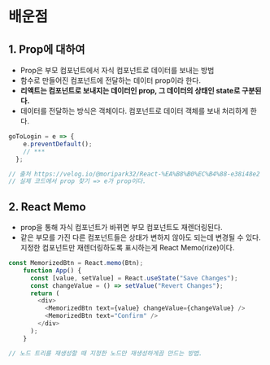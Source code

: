 # 배운점

## 1. Prop에 대하여

- Prop은 부모 컴포넌트에서 자식 컴포넌트로 데이터를 보내는 방법
- 함수로 만들어진 컴포넌트에 전달하는 데이터 prop이라 한다.
- **리액트는 컴포넌트로 보내지는 데이터인 prop, 그 데이터의 상태인 state로 구분된다.**
- 데이터를 전달하는 방식은 객체이다. 컴포넌트로 데이터 객체를 보내 처리하게 한다.

```JavaScript
goToLogin = e => {
    e.preventDefault();
    // ***
  };

// 출처 https://velog.io/@moripark32/React-%EA%B8%B0%EC%B4%88-e38i48e2
// 실제 코드에서 prop 찾기 => e가 prop이다.
```

## 2. React Memo

- prop을 통해 자식 컴포넌트가 바뀌면 부모 컴포넌트도 재렌더링된다.
- 같은 부모를 가진 다른 컴포넌트들은 상태가 변하지 않아도 되는데 변경될 수 있다. 지정한 컴포넌트만 재렌더링하도록 표시하는게 React Memo(rize)이다.

```JavaScript
const MemorizedBtn = React.memo(Btn);
    function App() {
      const [value, setValue] = React.useState("Save Changes");
      const changeValue = () => setValue("Revert Changes");
      return (
        <div>
          <MemorizedBtn text={value} changeValue={changeValue} />
          <MemorizedBtn text="Confirm" />
        </div>
      );
    }

// 노드 트리를 재생성할 때 지정한 노드만 재생성하게끔 만드는 방법.
```
